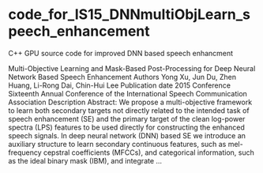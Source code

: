 # code_for_IS15_DNNmultiObjLearn_speech_enhancement

C++ GPU source code for improved DNN based speech enhancment

Multi-Objective Learning and Mask-Based Post-Processing for Deep Neural Network Based Speech Enhancement
Authors
Yong Xu, Jun Du, Zhen Huang, Li-Rong Dai, Chin-Hui Lee
Publication date
2015
Conference
Sixteenth Annual Conference of the International Speech Communication Association
Description
Abstract: We propose a multi-objective framework to learn both secondary targets not 
directly related to the intended task of speech enhancement (SE) and the primary target of 
the clean log-power spectra (LPS) features to be used directly for constructing the enhanced 
speech signals. In deep neural network (DNN) based SE we introduce an auxiliary structure 
to learn secondary continuous features, such as mel-frequency cepstral coefficients 
(MFCCs), and categorical information, such as the ideal binary mask (IBM), and integrate ...

